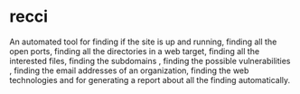 # recci
An automated tool for finding if the site is up and running, finding all the open ports, finding all the directories in a web target, finding all the interested files, finding the subdomains , finding the possible vulnerabilities , finding the email addresses of an organization, finding the web technologies and for generating a report about all the finding automatically.
